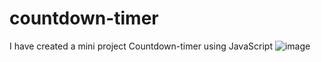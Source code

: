 # countdown-timer
I have created a mini project Countdown-timer using JavaScript
![image](https://user-images.githubusercontent.com/68031934/129857384-825ab7e7-2452-42e2-9aae-7b7e835c308c.png)
